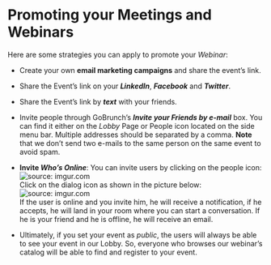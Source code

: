# Promoting your Meetings and Webinars

Here are some strategies you can apply to promote your *Webinar*:

- Create your own **email marketing campaigns** and share the event’s link.

- Share the Event’s link on your ***LinkedIn***, ***Facebook*** and ***Twitter***.

- Share the Event’s link by ***text*** with your friends.

- Invite people through GoBrunch’s ***Invite your Friends by e-mail*** box. You can find it either on the *Lobby* Page or People icon located on the side menu bar. Multiple addresses should be separated by a comma. **Note** that we don’t send two e-mails to the same person on the same event to avoid spam.

- **Invite *Who’s Online***: You can invite users by clicking on the people icon:<br><img src="https://i.imgur.com/7pl0C2Y.png" title="source: imgur.com" /><br>Click on the dialog icon as shown in the picture below:<br><img src="https://i.imgur.com/NcMjR1f.png" title="source: imgur.com" /><br>If the user is online and you invite him, he will receive a notification, if he accepts, he will land in your room where you can start a conversation. If he is your friend and he is offline, he will receive an email.

- Ultimately, if you set your event as *public*, the users will always be able to see your event in our Lobby. So, everyone who browses our webinar’s catalog will be able to find and register to your event.
